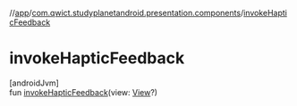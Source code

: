 //[app](../../index.md)/[com.qwict.studyplanetandroid.presentation.components](index.md)/[invokeHapticFeedback](invoke-haptic-feedback.md)

# invokeHapticFeedback

[androidJvm]\
fun [invokeHapticFeedback](invoke-haptic-feedback.md)(view: [View](https://developer.android.com/reference/kotlin/android/view/View.html)?)
